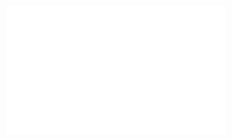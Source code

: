 <p align="center">
  <img src="./../assets/albismart-services.svg" alt="AlbiSmart Services" width="900">
</p>
